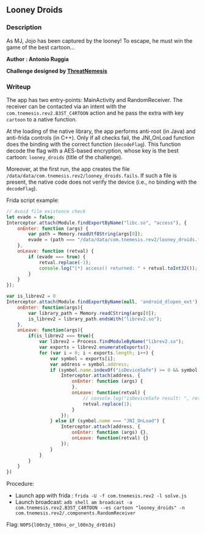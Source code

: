 ## Looney Droids

### Description
As MJ, Jojo has been captured by the looney! To escape, he must win the game of the best cartoon...

**Author : Antonio Ruggia**  

**Challenge designed by [ThreatNemesis](https://tnemesis.com/)**

### Writeup
The app has two entry-points: MainActivity and RandomReceiver.
The receiver can be contacted via an intent with the `com.tnemesis.rev2.B3ST_C4RTOON` action and he pass the extra with key `cartoon` to a native function.

At the loading of the native library, the app performs anti-root (in Java) and anti-frida controls (in C++).
Only if all checks fail, the JNI_OnLoad function does the binding with the correct function (`decodeFlag`).
This function decode the flag with a AES-based encryption, whose key is the best cartoon: `looney_droids` (title of the challenge).

Moreover, at the first run, the app creates the file `/data/data/com.tnemesis.rev2/looney_droids.fails`.
If such a file is present, the native code does not verify the device (i.e., no binding with the `decodeFlag`).

Frida script example:
```javascript
// Avoid file existence check
let evade = false;
Interceptor.attach(Module.findExportByName("libc.so", "access"), {
    onEnter: function (args) {
        var path = Memory.readUtf8String(args[0]);
        evade = (path === "/data/data/com.tnemesis.rev2/looney_droids.fails");
    },
    onLeave: function (retval) {
        if (evade === true) {
            retval.replace(-1);
            console.log("[*] access() returned: " + retval.toInt32());
        } 
    }
});

var is_librev2 = 0
Interceptor.attach(Module.findExportByName(null, 'android_dlopen_ext'),{
    onEnter: function(args){
        var library_path = Memory.readCString(args[0]);
        is_librev2 = library_path.endsWith("librev2.so");
    },
    onLeave: function(args){
        if(is_librev2 === true){
            var librev2 = Process.findModuleByName("librev2.so");
            var exports = librev2.enumerateExports();
            for (var i = 0; i < exports.length; i++) {
                var symbol = exports[i];
                var address = symbol.address;
                if (symbol.name.indexOf("isDeviceSafe") >= 0 && symbol.name.endsWith("JNIEnv")) {
                    Interceptor.attach(address, {
                        onEnter: function (args) {
                        },
                        onLeave: function(retval) {
                            // console.log("isDeviceSafe result: ", retval);
                            retval.replace(1);
                        }
                    });
                } else if (symbol.name === "JNI_OnLoad") {
                    Interceptor.attach(address, {
                        onEnter: function (args) {},
                        onLeave: function(retval) {}
                    });
                }
            }
        }
    }
})
```

Procedure:
* Launch app with frida : `frida -U -f com.tnemesis.rev2 -l solve.js`
* Launch broadcast: `adb shell am broadcast -a com.tnemesis.rev2.B3ST_C4RTOON --es cartoon "looney_droids" -n com.tnemesis.rev2/.components.RandomReceiver`

Flag: `N0PS{l00n3y_t00ns_or_l00n3y_dr01ds}`